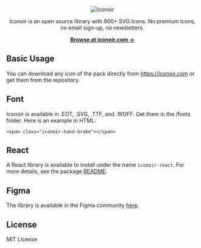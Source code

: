 <p align="center">
  <img src="https://github.com/IconoirIcons/iconoir/blob/43b76792ddfe3a626c857dd501fa8b616001ab2c/src/iconoir.png" alt="Iconoir">
</p>

<p align="center">
  Iconoir is an open source library with 900+ SVG Icons. No premium icons, no email sign-up, no newsletters.
<p>

<p align="center">
  <a href="https://iconoir.com"><strong>Browse at iconoir.com &rarr;</strong></a>
</p>


## Basic Usage

You can download any icon of the pack directly from https://iconoir.com or get them from the repository.

## Font

Iconoir is available in .EOT, .SVG, .TTF, and .WOFF. Get them in the /fonts folder.
Here is an example in HTML:

```shell
<span class="iconoir-hand-brake"></span>
```

## React

A React library is available to install under the name `iconoir-react`. For more details, see the package [README](./packages/iconoir-react).

## Figma

The library is available in the Figma community [here](https://www.figma.com/community/file/983248991460488027/Iconoir-Pack).

## License

MIT License
